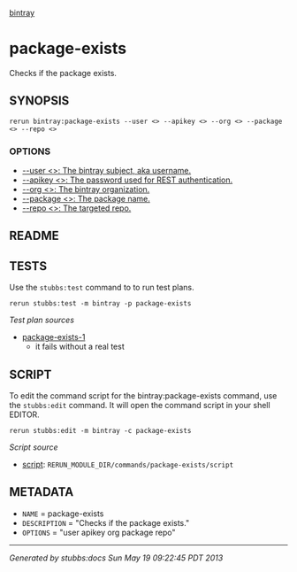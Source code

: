 [bintray](../../index.html)
# package-exists 

Checks if the package exists.

## SYNOPSIS

    rerun bintray:package-exists --user <> --apikey <> --org <> --package <> --repo <>

### OPTIONS

* [    --user <>: The bintray subject, aka username.](../../options/user/index.html)
* [    --apikey <>: The password used for REST authentication.](../../options/apikey/index.html)
* [    --org <>: The bintray organization.](../../options/org/index.html)
* [    --package <>: The package name.](../../options/package/index.html)
* [    --repo <>: The targeted repo.](../../options/repo/index.html)

## README



## TESTS

Use the `stubbs:test` command to to run test plans.

    rerun stubbs:test -m bintray -p package-exists

*Test plan sources*

* [package-exists-1](../../tests/package-exists-1.html)
  * it fails without a real test

## SCRIPT

To edit the command script for the bintray:package-exists command, 
use the `stubbs:edit`
command. It will open the command script in your shell EDITOR.

    rerun stubbs:edit -m bintray -c package-exists

*Script source*

* [script](script.html): `RERUN_MODULE_DIR/commands/package-exists/script`

## METADATA

* `NAME` = package-exists
* `DESCRIPTION` = "Checks if the package exists."
* `OPTIONS` = "user apikey org package repo"

----

*Generated by stubbs:docs Sun May 19 09:22:45 PDT 2013*

